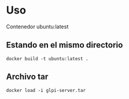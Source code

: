 # Uso
Contenedor ubuntu:latest

## Estando en el mismo directorio

`docker build -t ubuntu:latest .`

## Archivo tar

`docker load -i glpi-server.tar`
